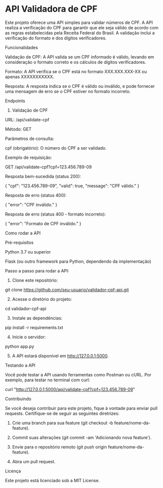 # API Validadora de CPF

Este projeto oferece uma API simples para validar números de CPF. A API realiza a verificação do CPF para garantir que ele seja válido de acordo com as regras estabelecidas pela Receita Federal do Brasil. A validação inclui a verificação do formato e dos dígitos verificadores.

Funcionalidades

Validação de CPF: A API valida se um CPF informado é válido, levando em consideração o formato correto e os cálculos de dígitos verificadores.

Formato: A API verifica se o CPF está no formato XXX.XXX.XXX-XX ou apenas XXXXXXXXXXX.

Resposta: A resposta indica se o CPF é válido ou inválido, e pode fornecer uma mensagem de erro se o CPF estiver no formato incorreto.


Endpoints

1. Validação de CPF

URL: /api/validate-cpf

Método: GET

Parâmetros de consulta:

cpf (obrigatório): O número do CPF a ser validado.


Exemplo de requisição:

GET /api/validate-cpf?cpf=123.456.789-09

Resposta bem-sucedida (status 200):

{
  "cpf": "123.456.789-09",
  "valid": true,
  "message": "CPF válido."
}

Resposta de erro (status 400):

{
  "error": "CPF inválido."
}

Resposta de erro (status 400 - formato incorreto):

{
  "error": "Formato de CPF inválido."
}

Como rodar a API

Pré-requisitos

Python 3.7 ou superior

Flask (ou outro framework para Python, dependendo da implementação)


Passo a passo para rodar a API:

1. Clone este repositório:

git clone https://github.com/seu-usuario/validador-cpf-api.git


2. Acesse o diretório do projeto:

cd validador-cpf-api


3. Instale as dependências:

pip install -r requirements.txt


4. Inicie o servidor:

python app.py


5. A API estará disponível em http://127.0.0.1:5000.



Testando a API

Você pode testar a API usando ferramentas como Postman ou cURL. Por exemplo, para testar no terminal com curl:

curl "http://127.0.0.1:5000/api/validate-cpf?cpf=123.456.789-09"

Contribuindo

Se você deseja contribuir para este projeto, fique à vontade para enviar pull requests. Certifique-se de seguir as seguintes diretrizes:

1. Crie uma branch para sua feature (git checkout -b feature/nome-da-feature).


2. Commit suas alterações (git commit -am 'Adicionando nova feature').


3. Envie para o repositório remoto (git push origin feature/nome-da-feature).


4. Abra um pull request.



Licença

Este projeto está licenciado sob a MIT License.

